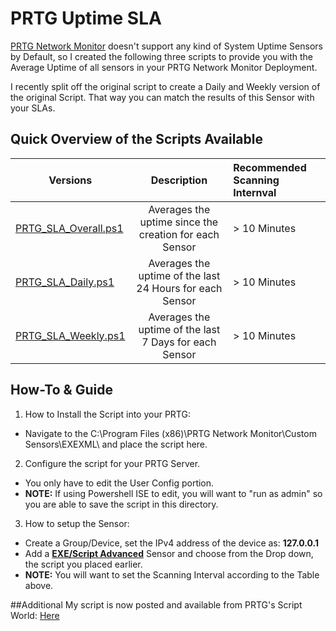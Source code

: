 # PRTG Uptime SLA
[PRTG Network Monitor](https://www.paessler.com/prtg) doesn't support any kind of System Uptime Sensors by Default, so I created the following three scripts to provide you with the Average Uptime of all sensors in your PRTG Network Monitor Deployment. 

I recently split off the original script to create a Daily and Weekly version of the original Script. That way you can match the results of this Sensor with your SLAs.

## Quick Overview of the Scripts Available 
| Versions        | Description | Recommended Scanning Internval |
|-----------------|:-----------:|:-------------------------------|
| [PRTG_SLA_Overall.ps1](https://github.com/evanlanester/PRTG-Uptime-SLA/blob/master/PRTG_SLA_Overall.ps1) | Averages the uptime since the creation for each Sensor | > 10 Minutes |
| [PRTG_SLA_Daily.ps1](https://github.com/evanlanester/PRTG-Uptime-SLA/blob/master/PRTG_SLA_Daily_v3.ps1) | Averages the uptime of the last 24 Hours for each Sensor | > 10 Minutes |
| [PRTG_SLA_Weekly.ps1](https://github.com/evanlanester/PRTG-Uptime-SLA/blob/master/PRTG_SLA_Weekly_v3.ps1) | Averages the uptime of the last 7 Days for each Sensor | > 10 Minutes |

## How-To & Guide
1. How to Install the Script into your PRTG:
  * Navigate to the C:\Program Files (x86)\PRTG Network Monitor\Custom Sensors\EXEXML\ and place the script here.
2. Configure the script for your PRTG Server.
  * You only have to edit the User Config portion.
  * **NOTE:** If using Powershell ISE to edit, you will want to "run as admin" so you are able to save the script in this directory.
3. How to setup the Sensor:
  * Create a Group/Device, set the IPv4 address of the device as: **127.0.0.1**
  * Add a **[EXE/Script Advanced](https://www.paessler.com/manuals/prtg/exe_script_advanced_sensor)** Sensor and choose from the Drop down, the script you placed earlier.
  * **NOTE:** You will want to set the Scanning Interval according to the Table above.

##Additional
My script is now posted and available from PRTG's Script World: [Here](https://www.paessler.com/script-world/all/all/all?stats=all&fulltext=SLA&newOnly=false&scroll=342&key=1529760999307)
